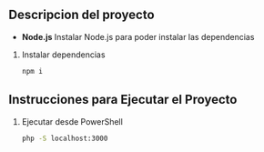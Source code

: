 ## Descripcion del proyecto
- **Node.js** Instalar Node.js para poder instalar las dependencias
1. Instalar dependencias
   ```bash
   npm i
   ```
## Instrucciones para Ejecutar el Proyecto
1. Ejecutar desde PowerShell
   ```bash
   php -S localhost:3000
   ```
